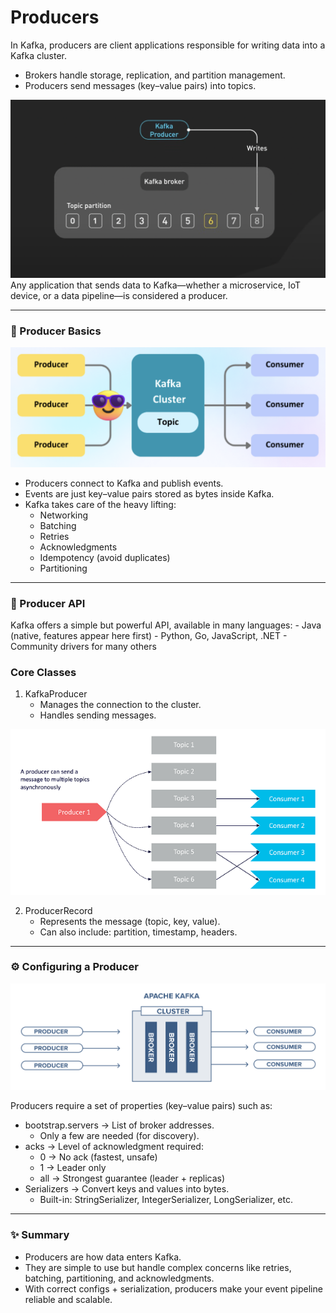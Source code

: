 # Producers

In Kafka, producers are client applications responsible for writing data into a Kafka cluster.
- Brokers handle storage, replication, and partition management.
- Producers send messages (key–value pairs) into topics.

![producer_3.png](images/producer_3.png)
Any application that sends data to Kafka—whether a microservice, IoT device, or a data pipeline—is considered a producer.

---

### 🧩 Producer Basics
![producer.png](images/producer.png)
- Producers connect to Kafka and publish events.
- Events are just key–value pairs stored as bytes inside Kafka.
- Kafka takes care of the heavy lifting:
  - Networking
  - Batching
  - Retries
  - Acknowledgments
  - Idempotency (avoid duplicates)
  - Partitioning

---

### 🔧 Producer API

Kafka offers a simple but powerful API, available in many languages:
    - Java (native, features appear here first)
    - Python, Go, JavaScript, .NET
    - Community drivers for many others

### Core Classes

1. KafkaProducer
   - Manages the connection to the cluster.
   - Handles sending messages.


![producer_2.webp](images/producer_2.webp)

2. ProducerRecord
   - Represents the message (topic, key, value).
   - Can also include: partition, timestamp, headers.

---

### ⚙️ Configuring a Producer
![kafka-broker-beginner.png](images/kafka-broker-beginner.png)

Producers require a set of properties (key–value pairs) such as:
- bootstrap.servers → List of broker addresses.
  - Only a few are needed (for discovery).
- acks → Level of acknowledgment required:
  - 0 → No ack (fastest, unsafe)
  - 1 → Leader only
  - all → Strongest guarantee (leader + replicas)
- Serializers → Convert keys and values into bytes.
  - Built-in: StringSerializer, IntegerSerializer, LongSerializer, etc.

---

### ✨ Summary
- Producers are how data enters Kafka.
- They are simple to use but handle complex concerns like retries, batching, partitioning, and acknowledgments.
- With correct configs + serialization, producers make your event pipeline reliable and scalable.